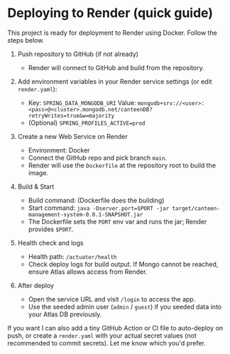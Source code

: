 # Deploying to Render (quick guide)

This project is ready for deployment to Render using Docker. Follow the steps below.

1) Push repository to GitHub (if not already)
   - Render will connect to GitHub and build from the repository.

2) Add environment variables in your Render service settings (or edit `render.yaml`):
   - Key: `SPRING_DATA_MONGODB_URI`
     Value: `mongodb+srv://<user>:<pass>@<cluster>.mongodb.net/canteenDB?retryWrites=true&w=majority`
   - (Optional) `SPRING_PROFILES_ACTIVE=prod`

3) Create a new Web Service on Render
   - Environment: Docker
   - Connect the GitHub repo and pick branch `main`.
   - Render will use the `Dockerfile` at the repository root to build the image.

4) Build & Start
   - Build command: (Dockerfile does the building)
   - Start command: `java -Dserver.port=$PORT -jar target/canteen-management-system-0.0.1-SNAPSHOT.jar`
   - The Dockerfile sets the `PORT` env var and runs the jar; Render provides `$PORT`.

5) Health check and logs
   - Health path: `/actuator/health`
   - Check deploy logs for build output. If Mongo cannot be reached, ensure Atlas allows access from Render.

6) After deploy
   - Open the service URL and visit `/login` to access the app.
   - Use the seeded admin user (`admin` / `guest`) if you seeded data into your Atlas DB previously.

If you want I can also add a tiny GitHub Action or CI file to auto-deploy on push, or create a `render.yaml` with your actual secret values (not recommended to commit secrets). Let me know which you'd prefer.
